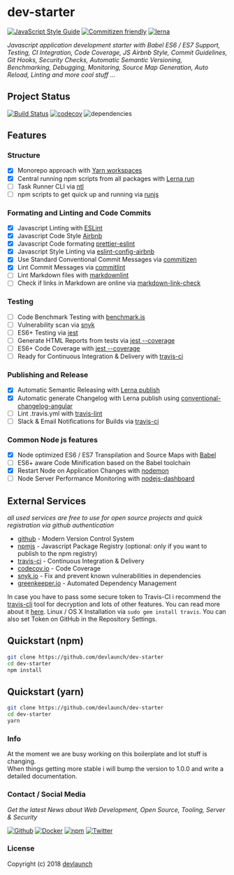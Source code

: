 # dev-starter

[![JavaScript Style Guide](https://img.shields.io/badge/code%20style-airbnb-blue.svg)](https://github.com/devlaunch/javascript-badges/) [![Commitizen friendly](https://img.shields.io/badge/commitizen-friendly-brightgreen.svg)](http://commitizen.github.io/cz-cli/) [![lerna](https://img.shields.io/badge/maintained%20with-lerna-cc00ff.svg)](https://lernajs.io/)

_Javascript application development starter with Babel ES6 / ES7 Support, Testing, CI Integration, Code Coverage, JS Airbnb Style, Commit Guidelines, Git Hooks, Security Checks, Automatic Semantic Versioning, Benchmarking, Debugging, Monitoring, Source Map Generation, Auto Reload, Linting and more cool stuff ..._

## Project Status

[![Build Status](https://travis-ci.org/devlaunch/dev-starter.svg?branch=master)](https://travis-ci.org/devlaunch/dev-starter) [![codecov](https://codecov.io/gh/devlaunch/dev-starter/branch/master/graph/badge.svg)](https://codecov.io/gh/devlaunch/dev-starter) ![dependencies](https://david-dm.org/devlaunch/dev-starter.svg)

## Features

### Structure

- [x] Monorepo approach with [Yarn workspaces](https://yarnpkg.com/en/docs/workspaces)
- [x] Central running npm scripts from all packages with [Lerna run](https://lernajs.io/)
- [ ] Task Runner CLI via [ntl](https://github.com/ruyadorno/ntl)
- [ ] npm scripts to get quick up and running via [runjs](https://github.com/pawelgalazka/runjs#get-started)

### Formating and Linting and Code Commits

- [x] Javascript Linting with [ESLint](https://github.com/eslint/eslint)
- [x] Javascript Code Style [Airbnb](https://github.com/airbnb/javascript)
- [x] Javascript Code formating [prettier-eslint](https://github.com/prettier/prettier-eslint)
- [x] Javascript Style Linting via [eslint-config-airbnb](https://github.com/airbnb/javascript/tree/master/packages/eslint-config-airbnb)
- [x] Use Standard Conventional Commit Messages via [commitizen](https://github.com/commitizen/cz-cli)
- [x] Lint Commit Messages via [commitlint](http://marionebl.github.io/commitlint)
- [ ] Lint Markdown files with [markdownlint](https://github.com/DavidAnson/markdownlint)
- [ ] Check if links in Markdown are online via [markdown-link-check](https://github.com/tcort/markdown-link-check)

### Testing

- [ ] Code Benchmark Testing with [benchmark.js](https://github.com/bestiejs/benchmark.js)
- [ ] Vulnerability scan via [snyk](https://github.com/Snyk/snyk)
- [ ] ES6+ Testing via [jest](https://jestjs.io/)
- [ ] Generate HTML Reports from tests via [jest --coverage](https://jestjs.io/)
- [ ] ES6+ Code Coverage with [jest --coverage](https://jestjs.io/)
- [ ] Ready for Continuous Integration & Delivery with [travis-ci](https://travis-ci.org)

### Publishing and Release

- [x] Automatic Semantic Releasing with [Lerna publish](https://lernajs.io/)
- [x] Automatic generate Changelog with Lerna publish using [conventional-changelog-angular](https://github.com/conventional-changelog/conventional-changelog/tree/master/packages/conventional-changelog-angular)
- [ ] Lint .travis.yml with [travis-lint](https://github.com/pwmckenna/node-travis-lint)
- [ ] Slack & Email Notifications for Builds via [travis-ci](https://docs.travis-ci.com/user/notifications)

### Common Node js features

- [x] Node optimized ES6 / ES7 Transpilation and Source Maps with [Babel](https://github.com/babel/babel)
- [ ] ES6+ aware Code Minification based on the Babel toolchain
- [x] Restart Node on Application Changes with [nodemon](https://github.com/remy/nodemon)
- [ ] Node Server Performance Monitoring with [nodejs-dashboard](https://github.com/FormidableLabs/nodejs-dashboard)

## External Services

_all used services are free to use for open source projects and quick registration via github authentication_

- [github](https://github.com/) - Modern Version Control System
- [npmjs](https://www.npmjs.com/) - Javascript Package Registry (optional: only if you want to publish to the npm registry)
- [travis-ci](https://travis-ci.org) - Continuous Integration & Delivery
- [codecov.io](https://codecov.io/) - Code Coverage
- [snyk.io](https://snyk.io) - Fix and prevent known vulnerabilities in dependencies
- [greenkeeper.io](https://greenkeeper.io) - Automated Dependency Management

In case you have to pass some secure token to Travis-CI i recommend the [travis-cli](https://github.com/travis-ci/travis.rb) tool for decryption and lots of other features. You can read more about it [here](https://docs.travis-ci.com/user/encryption-keys/). Linux / OS X Installation via `sudo gem install travis`. You can also set Token on GitHub in the Repository Settings.

## Quickstart (npm)

```bash
git clone https://github.com/devlaunch/dev-starter
cd dev-starter
npm install
```

## Quickstart (yarn)

```bash
git clone https://github.com/devlaunch/dev-starter
cd dev-starter
yarn
```

### Info

At the moment we are busy working on this boilerplate and lot stuff is changing.  
When things getting more stable i will bump the version to 1.0.0 and write a detailed documentation.

### Contact / Social Media

_Get the latest News about Web Development, Open Source, Tooling, Server & Security_

[![Github](https://github.frapsoft.com/social/github.png)](https://github.com/devlaunch/)
[![Docker](https://github.frapsoft.com/social/docker.png)](https://hub.docker.com/u/devlaunch/)
[![npm](https://github.frapsoft.com/social/npm.png)](https://www.npmjs.com/~devlaunch)
[![Twitter](https://github.frapsoft.com/social/twitter.png)](https://twitter.com/phaneekr)

### License

Copyright (c) 2018 [devlaunch](https://github.com/devlaunch/)
